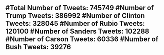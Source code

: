#Total Number of Tweets: 745749 
#Number of Trump Tweets: 386992
#Number of Clinton Tweets: 328045
#Number of Rubio Tweets: 120100
#Number of Sanders Tweets: 102288
#Number of Carson Tweets: 60336
#Number of Bush Tweets: 39276
---
